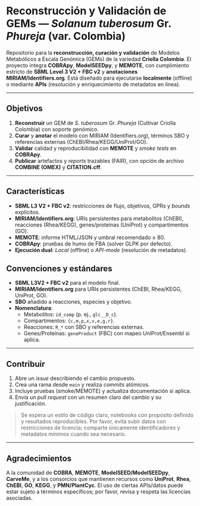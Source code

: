 # Reconstrucción y Validación de GEMs — *Solanum tuberosum* Gr. *Phureja* (var. Colombia)

Repositorio para la **reconstrucción, curación y validación** de Modelos Metabólicos a Escala Genómica (GEMs) de la variedad **Criolla Colombia**. El proyecto integra **COBRApy**, **ModelSEEDpy**, y **MEMOTE**, con cumplimiento estricto de **SBML Level 3 V2 + FBC v2** y **anotaciones MIRIAM/Identifiers.org**. Está diseñado para ejecutarse **localmente** (offline) o mediante **APIs** (resolución y enriquecimiento de metadatos en línea).

---

## Objetivos

1. **Reconstruir** un GEM de *S. tuberosum* Gr. *Phureja* (Cultivar Criolla Colombia) con soporte genómico.
2. **Curar** y **anotar** el modelo con MIRIAM (Identifiers.org), términos SBO y referencias externas (ChEBI/Rhea/KEGG/UniProt/GO).
3. **Validar** calidad y reproducibilidad con **MEMOTE** y *smoke tests* en **COBRApy**.
4. **Publicar** artefactos y *reports* trazables (FAIR), con opción de archivo **COMBINE (OMEX)** y **CITATION.cff**.

---

## Características

- **SBML L3 V2 + FBC v2**: restricciones de flujo, objetivos, GPRs y *bounds* explícitos.
- **MIRIAM/Identifiers.org**: URIs persistentes para metabolitos (ChEBI), reacciones (Rhea/KEGG), genes/proteínas (UniProt) y compartimentos (GO).
- **MEMOTE**: informe HTML/JSON y umbral recomendado ≥ 80.
- **COBRApy**: pruebas de humo de FBA (solver GLPK por defecto).
- **Ejecución dual**: *Local* (offline) o *API-mode* (resolución de metadatos).


## Convenciones y estándares

- **SBML L3V2 + FBC v2** para el modelo final.
- **MIRIAM/Identifiers.org** para URIs persistentes (ChEBI, Rhea/KEGG, UniProt, GO).
- **SBO** añadido a reacciones, especies y objetivo.
- **Nomenclatura**:
  - Metabolitos: `id_comp` (p. ej., `glc__D_c`).
  - Compartimentos: `{c,m,p,x,v,e,g,r}`.
  - Reacciones: `R_*` con SBO y referencias externas.
  - Genes/Proteínas: `geneProduct` (FBC) con mapeo UniProt/Ensembl si aplica.

---

## Contribuir

1. Abre un *issue* describiendo el cambio propuesto.
2. Crea una rama desde `main` y realiza *commits* atómicos.
3. Incluye pruebas (smoke/MEMOTE) y actualiza documentación si aplica.
4. Envía un *pull request* con un resumen claro del cambio y su justificación.

> Se espera un estilo de código claro, notebooks con propósito definido y resultados reproducibles. Por favor, evita subir datos con restricciones de licencia; comparte únicamente identificadores y metadatos mínimos cuando sea necesario.

---

## Agradecimientos

A la comunidad de **COBRA**, **MEMOTE**, **ModelSEED/ModelSEEDpy**, **CarveMe**, y a los consorcios que mantienen recursos como **UniProt**, **Rhea**, **ChEBI**, **GO**, **KEGG**, y **PMN/PlantCyc**. El uso de ciertas APIs/datos puede estar sujeto a términos específicos; por favor, revisa y respeta las licencias asociadas.
